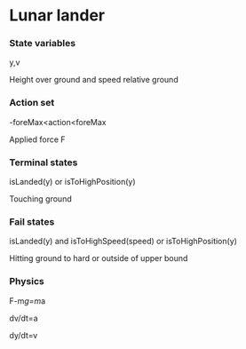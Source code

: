 
# Lunar lander

### State variables
y,v	 

Height over ground and speed relative ground
### Action set
-foreMax<action<foreMax

Applied force F
### Terminal states
isLanded(y) or isToHighPosition(y)

Touching ground
### Fail states
isLanded(y)  and isToHighSpeed(speed) or isToHighPosition(y)

Hitting ground to hard or outside of upper bound


### Physics

F-m*g=m*a

dv/dt=a

dy/dt=v